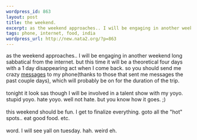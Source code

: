 ```yaml
--- 
wordpress_id: 863
layout: post
title: the weekend.
excerpt: as the weekend approaches.. I will be engaging in another weekend long sabbatical from the internet. but this time it will be a theoretical four days with a 1 day disappearing act when I come back. so you should send me crazy messages to my phone(thanks to those that sent me messages the past couple days), which will probably be on for the duration of th...
tags: phone, internet, food, india
wordpress_url: http://new.nata2.org/?p=863
---
```

as the weekend approaches.. I will be engaging in another weekend long sabbatical from the internet. but this time it will be a theoretical four days with a 1 day disappearing act when I come back. so you should send me crazy <a href="http://dopeman.org/indiasms/">messages</a> to my phone(thanks to those that sent me messages the past couple days), which will probably be on for the duration of the trip.<br>
<br>
tonight it look sas though I will be involved in a talent show with my yoyo. stupid yoyo. hate yoyo. well not hate. but you know how it goes. ;)<br>
<br>
this weekend should be fun. I get to finalize everything. goto all the "hot" spots.. eat good food. etc.<br>
<br>
word. I will see yall on tuesday. hah. weird eh.
